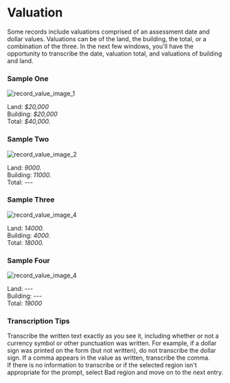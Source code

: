 # Valuation  
<p>Some records include valuations comprised of an assessment date and dollar values. Valuations can be of the land, the building, the total, or a combination of the three. In the next few windows, you'll have the opportunity to transcribe the date, valuation total, and valuations of building and land.</p>
<div id="accordion-help-modal">
  <h3>Sample One</h3>
  <div class="modal-field-guide" >
    <img src="/images/t_value_1.png" alt="record_value_image_1">
    <p>Land: <em>$20,000</em><br />
       Building: <em>$20,000</em><br />
       Total: <em>$40,000.</em></p>
  </div>
  <h3>Sample Two</h3>
  <div class="modal-field-guide" >
    <img src="/images/t_value_2.png" alt="record_value_image_2">
    <p>Land: <em>9000.</em><br />
       Building: <em>11000.</em><br />
       Total: <em>---</em></p>
  </div>
  <h3>Sample Three</h3>
  <div class="modal-field-guide" >
    <img src="/images/t_value_3.png" alt="record_value_image_4">
    <p>Land: <em>14000.</em><br />
       Building: <em>4000.</em><br />
       Total: <em>18000.</em></p>
  </div>
  <h3>Sample Four</h3>
  <div class="modal-field-guide" >
    <img src="/images/t_value_4.png" alt="record_value_image_4">
    <p>Land: <em>---</em><br />
       Building: <em>---</em><br />
       Total: <em>19000</em></p>
  </div>
  <h3>Transcription Tips</h3>
  <div class="modal-field-guide" >
    <p>Transcribe the written text exactly as you see it, including whether or not a currency symbol or other punctuation was written. For example, if a dollar sign was printed on the form (but not written), do not transcribe the dollar sign. If a comma appears in the value as written, transcribe the comma.<br />
    If there is no information to transcribe or if the selected region isn't appropriate for the prompt, select Bad region and move on to the next entry.</p>
  </div>
</div>

